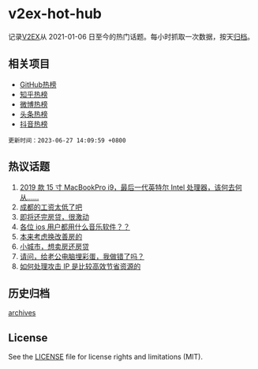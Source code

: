 # v2ex-hot-hub

 记录[V2EX](https://www.v2ex.com/)从 2021-01-06 日至今的热门话题。每小时抓取一次数据，按天[归档](archives)。
 
 ## 相关项目

- [GitHub热榜](https://github.com/snaildev/github-hot-hub)
- [知乎热榜](https://github.com/snaildev/zhihu-hot-hub)
- [微博热榜](https://github.com/snaildev/weibo-hot-hub)
- [头条热榜](https://github.com/snaildev/toutiao-hot-hub)
- [抖音热榜](https://github.com/snaildev/douyin-hot-hub)


 `更新时间：2023-06-27 14:09:59 +0800`

## 热议话题

1. [2019 款 15 寸 MacBookPro i9，最后一代英特尔 Intel 处理器，该何去何从……](https://www.v2ex.com/t/951781)
1. [成都的工资太低了吧](https://www.v2ex.com/t/951799)
1. [即将还完房贷，很激动](https://www.v2ex.com/t/951849)
1. [各位 ios 用户都用什么音乐软件？？](https://www.v2ex.com/t/951846)
1. [本来考虑换改善房的](https://www.v2ex.com/t/951938)
1. [小城市，想卖房还房贷](https://www.v2ex.com/t/951967)
1. [请问，给老公电脑埋彩蛋，我做错了吗？](https://www.v2ex.com/t/952042)
1. [如何处理攻击 IP 是比较高效节省资源的](https://www.v2ex.com/t/951809)

## 历史归档

[archives](archives)

## License

See the [LICENSE](LICENSE) file for license rights and limitations (MIT).
